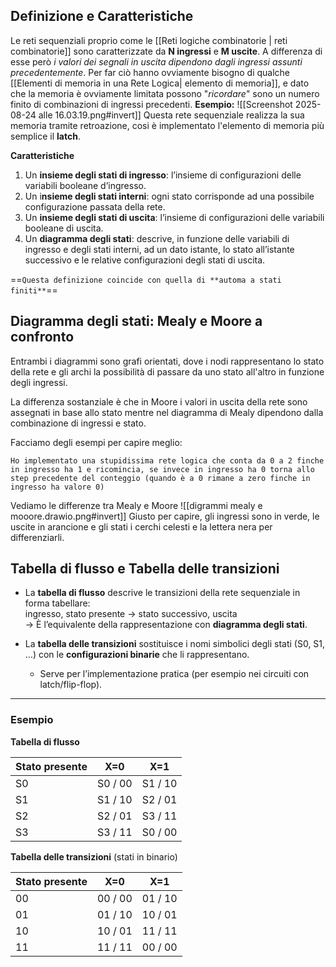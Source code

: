 ## Definizione e Caratteristiche

Le reti sequenziali proprio come le [[Reti logiche combinatorie | reti combinatorie]] sono caratterizzate da **N ingressi** e **M uscite**. A differenza di esse però *i valori dei segnali in uscita dipendono dagli ingressi assunti precedentemente*.
Per far ciò hanno ovviamente bisogno di qualche [[Elementi di memoria in una Rete Logica| elemento di memoria]], e dato che la memoria è ovviamente limitata possono "*ricordare*" sono un numero finito di combinazioni di ingressi precedenti.
**Esempio:**
![[Screenshot 2025-08-24 alle 16.03.19.png#invert]]
Questa rete sequenziale realizza la sua memoria tramite retroazione, cosi è implementato l'elemento di memoria più semplice il **latch**.

**Caratteristiche**
1. Un **insieme degli stati di ingresso**: l’insieme di configurazioni delle variabili booleane d’ingresso.
2. Un i**nsieme degli stati interni**: ogni stato corrisponde ad una possibile configurazione passata della rete.
3. Un **insieme degli stati di uscita**: l’insieme di configurazioni delle variabili booleane di uscita.
4. Un **diagramma degli stati**: descrive, in funzione delle variabili di ingresso e degli stati interni, ad un dato istante, lo stato all’istante successivo e le relative configurazioni degli stati di uscita.

==`Questa definizione coincide con quella di **automa a stati finiti**`==


## Diagramma degli stati: Mealy e Moore a confronto


Entrambi i diagrammi sono grafi orientati, dove i nodi rappresentano lo stato della rete e gli archi la possibilità di passare da uno stato all'altro in funzione degli ingressi.

La differenza sostanziale è che in Moore i valori in uscita della rete sono assegnati in base allo stato mentre nel diagramma di Mealy dipendono dalla combinazione di ingressi e stato.

Facciamo degli esempi per capire meglio:

``Ho implementato una stupidissima rete logica che conta da 0 a 2 finche in ingresso ha 1 e ricomincia, se invece in ingresso ha 0 torna allo step precedente del conteggio (quando è a 0 rimane a zero finche in ingresso ha valore 0)``

Vediamo le differenze tra Mealy e Moore
![[digrammi mealy e mooore.drawio.png#invert]]
Giusto per capire, gli ingressi sono in verde, le uscite in arancione e gli stati i cerchi celesti e la lettera nera per differenziarli.

## Tabella di flusso e Tabella delle transizioni
- La **tabella di flusso** descrive le transizioni della rete sequenziale in forma tabellare:  
  ingresso, stato presente → stato successivo, uscita  
  → È l’equivalente della rappresentazione con **diagramma degli stati**.  

- La **tabella delle transizioni** sostituisce i nomi simbolici degli stati (S0, S1, …) con le **configurazioni binarie** che li rappresentano.  
  - Serve per l’implementazione pratica (per esempio nei circuiti con latch/flip-flop).  

---

### Esempio 

**Tabella di flusso**

| Stato presente | X=0     | X=1     |
|----------------|---------|---------|
| S0             | S0 / 00 | S1 / 10 |
| S1             | S1 / 10 | S2 / 01 |
| S2             | S2 / 01 | S3 / 11 |
| S3             | S3 / 11 | S0 / 00 |

**Tabella delle transizioni** (stati in binario)

| Stato presente | X=0     | X=1     |
| -------------- | ------- | ------- |
| 00             | 00 / 00 | 01 / 10 |
| 01             | 01 / 10 | 10 / 01 |
| 10             | 10 / 01 | 11 / 11 |
| 11             | 11 / 11 | 00 / 00 |
